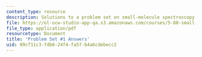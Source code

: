 ```yaml
---
content_type: resource
description: Solutions to a problem set on small-molecule spectroscopy and dynamics.
file: https://ol-ocw-studio-app-qa.s3.amazonaws.com/courses/5-80-small-molecule-spectroscopy-and-dynamics-fall-2008/09cf11c3fdb824f4fa57b4a6cdebecc2_ps1ans_1994.pdf
file_type: application/pdf
resourcetype: Document
title: 'Problem Set #1 Answers'
uid: 09cf11c3-fdb8-24f4-fa57-b4a6cdebecc2
---
```

